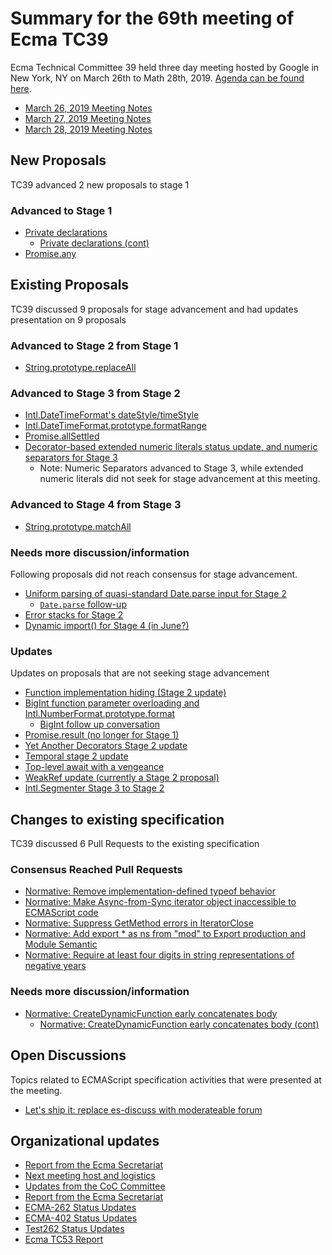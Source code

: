 # Summary for the 69th meeting of Ecma TC39

Ecma Technical Committee 39 held three day meeting hosted by Google in New York, NY on March 26th to Math 28th, 2019. [Agenda can be found here](https://github.com/tc39/agendas/blob/master/2019/03.md).

- [March 26, 2019 Meeting Notes](mar-26.md#march-26-2019-meeting-notes)
- [March 27, 2019 Meeting Notes](mar-27.md#march-27-2019-meeting-notes)
- [March 28, 2019 Meeting Notes](mar-28.md#march-28-2019-meeting-notes)

## New Proposals

TC39 advanced 2 new proposals to stage 1

### Advanced to Stage 1

- [Private declarations](mar-26.md#private-declarations-for-stage-1)
    - [Private declarations (cont)](mar-28.md#private-declarations-for-stage-1)
- [Promise.any](mar-27.md#promiseany)

## Existing Proposals

TC39 discussed 9 proposals for stage advancement and had updates presentation on 9 proposals

### Advanced to Stage 2 from Stage 1

- [String.prototype.replaceAll](mar-26.md#stringprototypereplaceall-for-stage-2)

### Advanced to Stage 3 from Stage 2

- [Intl.DateTimeFormat's dateStyle/timeStyle](mar-26.md#datestyletimestyle-for-stage-3)
- [Intl.DateTimeFormat.prototype.formatRange](mar-26.md#intldatetimeformatprototypeformatrange-for-stage-3)
- [Promise.allSettled](mar-26.md#promiseallsettled-for-stage-3)
- [Decorator-based extended numeric literals status update, and numeric separators for Stage 3](mar-28.md#decorator-based-extended-numeric-literals-status-update-and-numeric-separators-for-stage-3)
    - Note: Numeric Separators advanced to Stage 3, while extended numeric literals did not seek for stage advancement at this meeting.

### Advanced to Stage 4 from Stage 3

- [String.prototype.matchAll](mar-26.md#stringprototypematchall-for-stage-4)

### Needs more discussion/information

Following proposals did not reach consensus for stage advancement.

- [Uniform parsing of quasi-standard Date.parse input for Stage 2](mar-26.md#uniform-parsing-of-quasi-standard-dateparse-input-for-stage-2)
    - [`Date.parse` follow-up](mar-27.md#dateparse-follow-up)
- [Error stacks for Stage 2](mar-28.md#error-stacks-for-stage-2)
- [Dynamic import() for Stage 4 (in June?)](mar-28.md#dynamic-import-for-stage-4-in-june)

### Updates

Updates on proposals that are not seeking stage advancement

- [Function implementation hiding (Stage 2 update)](mar-27.md#function-implementation-hiding-stage-2-update)
- [BigInt function parameter overloading and Intl.NumberFormat.prototype.format](mar-27.md#bigint-function-parameter-overloading-and-intlnumberformatprototypeformat)
    - [BigInt follow up conversation](mar-27.md#bigint-follow-up-conversation)
- [Promise.result (no longer for Stage 1)](mar-27.md#promiseresult-no-longer-for-stage-1)
- [Yet Another Decorators Stage 2 update](mar-27.md#yet-another-decorators-stage-2-update)
- [Temporal stage 2 update](mar-27.md#temporal-stage-2-update)
- [Top-level await with a vengeance](mar-28.md#top-level-await-with-a-vengeance)
- [WeakRef update (currently a Stage 2 proposal)](mar-28.md#weakref-update-currently-a-stage-2-proposal)
- [Intl.Segmenter Stage 3 to Stage 2](mar-28.md#intlsegmenter-stage-3-to-stage-2)

## Changes to existing specification

TC39 discussed 6 Pull Requests to the existing specification

### Consensus Reached Pull Requests 

- [Normative: Remove implementation-defined typeof behavior](mar-26.md#normative-remove-implementation-defined-typeof-behavior)
- [Normative: Make Async-from-Sync iterator object inaccessible to ECMAScript code](mar-26.md#normative-make-async-from-sync-iterator-object-inaccessible-to-ecmascript-code)
- [Normative: Suppress GetMethod errors in IteratorClose](mar-26.md#normative-suppress-getmethod-errors-in-iteratorclose)
- [Normative: Add export * as ns from "mod" to Export production and Module Semantic](mar-26.md#normative-add-export--as-ns-from-mod-to-export-production-and-module-semantic)
- [Normative: Require at least four digits in string representations of negative years](mar-26.md#normative-require-at-least-four-digits-in-string-representations-of-negative-years)

### Needs more discussion/information

- [Normative: CreateDynamicFunction early concatenates body](mar-26.md#normative-createdynamicfunction-early-concatenates-body)
    - [Normative: CreateDynamicFunction early concatenates body (cont)](mar-28.md#update-pr-normative-createdynamicfunction-early-concatenates-bodytext)

## Open Discussions

Topics related to ECMAScript specification activities that were presented at the meeting.

- [Let's ship it: replace es-discuss with moderateable forum](mar-27.md#lets-ship-it-replace-es-discuss-with-moderateable-forum)

## Organizational updates

- [Report from the Ecma Secretariat](mar-26.md#6-report-from-the-ecma-secretariat)
- [Next meeting host and logistics](mar-26.md#5-next-meeting-host-and-logistics)
- [Updates from the CoC Committee](mar-26.md#updates-from-the-coc-committee)
- [Report from the Ecma Secretariat](mar-26.md#6-report-from-the-ecma-secretariat)
- [ECMA-262 Status Updates](mar-26.md#ecma-262-status-updates)
- [ECMA-402 Status Updates](mar-26.md#ecma-402-updates)
- [Test262 Status Updates](mar-26.md#test262-updates)
- [Ecma TC53 Report](mar-26.md#ecma-tc53-report)
